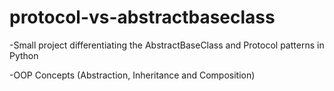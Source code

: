 # protocol-vs-abstractbaseclass
-Small project differentiating the AbstractBaseClass and Protocol patterns in Python

-OOP Concepts (Abstraction, Inheritance and Composition)

